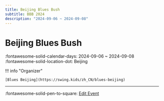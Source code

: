 ```yaml
---
title: Beijing Blues Bush
subtitle: BBB 2024
description: "2024-09-06 ~ 2024-09-08"
---
```


# Beijing Blues Bush 

:fontawesome-solid-calendar-days: 2024-09-06 ~ 2024-09-08  
:fontawesome-solid-location-dot: Beijing  

!!! info "Organizer"

    [Blues Beijing](https://swing.kids/zh_CN/blues-beijing)  

---

:fontawesome-solid-pen-to-square: [Edit Event](https://github.com/swingdance/events/issues/new?assignees=&labels=update+event&projects=&template=03-update_entity.yml&title=Update%20Event%3A%202024%2Fzh_CN%20%E2%80%A2%20Beijing%20Blues%20Bush&region=zh_CN&year=2024&id=beijing-blues-bush-2024&name=Beijing%20Blues%20Bush&org_id=blues-beijing)
